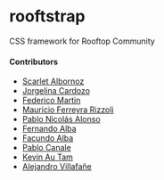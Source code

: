 # rooftstrap
CSS framework for Rooftop Community

#### Contributors

* [Scarlet Albornoz](https://github.com/smichelle05a)
* [Jorgelina Cardozo]()
* [Federico Martin]()
* [Mauricio Ferreyra Rizzoli](https://github.com/Mauri548)
* [Pablo Nicolás Alonso]()
* [Fernando Alba](https://github.com/feralba28)
* [Facundo Alba]()
* [Pablo Canale]()
* [Kevin Au Tam](https://github.com/kevin-dev71)
* [Alejandro Villafañe](https://github.com/alezvi)
